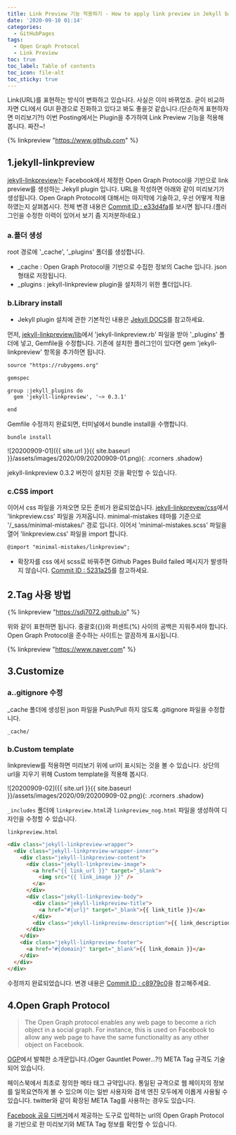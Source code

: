 ```yaml
---
title: Link Preview 기능 적용하기 - How to apply link preview in Jekyll based on Open Graph Protocol
date: '2020-09-10 01:14'
categories:
  - GitHubPages
tags:
  - Open Graph Protocol
  - Link Preview
toc: true
toc_label: Table of contents
toc_icon: file-alt
toc_sticky: true
---
```


Link(URL)를 표현하는 방식이 변화하고 있습니다. 사실은 이미 바뀌었죠. 굳이 비교하자면 CLI에서 GUI 환경으로 진화하고 있다고 봐도 좋을것 같습니다.(단순하게 표현하자면 미리보기?!) 이번 Posting에서는 Plugin을 추가하여 Link Preview 기능을 적용해 봅니다. 짜잔~!

{% linkpreview "https://www.github.com" %}


## 1.jekyll-linkpreview
[jekyll-linkpreview](https://github.com/ysk24ok/jekyll-linkpreview)는 Facebook에서 제정한 Open Graph Protocol을 기반으로 link preview를 생성하는 Jekyll plugin 입니다. URL을 작성하면 아래와 같이 미리보기가 생성됩니다. Open Graph Protocol에 대해서는 마지막에 기술하고, 우선 어떻게 적용 하였는지 살펴봅시다. 전체 변경 내용은 [Commit ID : e33d4fa](https://github.com/sdj7072/sdj7072.github.io/commit/e33d4fac7d41446b4cc7d36965a303e9fbae14e9)를 보시면 됩니다.(플러그인을 수정한 이력이 있어서 보기 좀 지저분하네요.)

### a.폴더 생성
root 경로에 '_cache', '_plugins' 폴더를 생성합니다.
- _cache : Open Graph Protocol을 기반으로 수집한 정보의 Cache 입니다. json 형태로 저장됩니다.
- _plugins : jekyll-linkpreview plugin을 설치하기 위한 폴더입니다.

### b.Library install
* Jekyll plugin 설치에 관한 기본적인 내용은 [Jekyll DOCS](https://jekyllrb-ko.github.io/docs/plugins/installation/)를 참고하세요.

먼저, [jekyll-linkpreview/lib](https://github.com/ysk24ok/jekyll-linkpreview/tree/master/lib)에서 'jekyll-linkpreview.rb' 파일을 받아 '_plugins' 폴더에 넣고, Gemfile을 수정합니다. 기존에 설치한 플러그인이 있다면 gem 'jekyll-linkpreview' 항목을 추가하면 됩니다.

```xml
source "https://rubygems.org"

gemspec

group :jekyll_plugins do
  gem 'jekyll-linkpreview', '~> 0.3.1'

end
```

Gemfile 수정까지 완료되면, 터미널에서 bundle install을 수행합니다.
```sh
bundle install
```

![20200909-01]({{ site.url }}{{ site.baseurl }}/assets/images/2020/09/20200909-01.png){: .rcorners .shadow}

jekyll-linkpreview 0.3.2 버전이 설치된 것을 확인할 수 있습니다.

### c.CSS import
이어서 css 파일을 가져오면 모든 준비가 완료되었습니다.
[jekyll-linkprevew/css](https://github.com/ysk24ok/jekyll-linkpreview/tree/master/assets/css)에서 'linkpreview.css' 파일을 가져옵니다. minimal-mistakes 테마를 기준으로 '/_sass/minimal-mistakes/' 경로 입니다. 이어서 'minimal-mistakes.scss' 파일을 열어 'linkpreview.css' 파일을 import 합니다.

```xml
@import "minimal-mistakes/linkpreview";
```
* 확장자를 css 에서 scss로 바꿔주면 Github Pages Build failed 메시지가 발생하지 않습니다. [Commit ID : 5231a25](https://github.com/sdj7072/sdj7072.github.io/commit/5231a257a181a20f3649fbd5d2d848ab2dc7d781)를 참고하세요.


## 2.Tag 사용 방법

`{`% linkpreview "https://sdj7072.github.io" %`}`

위와 같이 표현하면 됩니다. 중괄호({})와 퍼센트(%) 사이의 공백은 지워주셔야 합니다. Open Graph Protocol을 준수하는 사이트는 깔끔하게 표시됩니다.

{% linkpreview "https://www.naver.com" %}


## 3.Customize
### a..gitignore 수정
_cache 폴더에 생성된 json 파일을 Push/Pull 하지 않도록 .gitignore 파일을 수정합니다.
```
_cache/
```

### b.Custom template
linkpreview를 적용하면 미리보기 위에 url이 표시되는 것을 볼 수 있습니다. 상단의 url을 지우기 위해 Custom template을 적용해 봅시다.

![20200909-02]({{ site.url }}{{ site.baseurl }}/assets/images/2020/09/20200909-02.png){: .rcorners .shadow}

`_includes` 폴더에 `linkpreview.html`과 `linkpreview_nog.html` 파일을 생성하여 디자인을 수정할 수 있습니다.

`linkpreview.html`
```html
<div class="jekyll-linkpreview-wrapper">
  <div class="jekyll-linkpreview-wrapper-inner">
    <div class="jekyll-linkpreview-content">
      <div class="jekyll-linkpreview-image">
        <a href="{{ link_url }}" target="_blank">
          <img src="{{ link_image }}" />
        </a>
      </div>
      <div class="jekyll-linkpreview-body">
        <div class="jekyll-linkpreview-title">
          <a href="#{url}" target="_blank">{{ link_title }}</a>
        </div>
        <div class="jekyll-linkpreview-description">{{ link_description }}</div>
      </div>
    </div>
    <div class="jekyll-linkpreview-footer">
      <a href="#{domain}" target="_blank">{{ link_domain }}</a>
    </div>
  </div>
</div>
```

수정까지 완료되었습니다. 변경 내용은 [Commit ID : c8979c0](https://github.com/sdj7072/sdj7072.github.io/commit/c8979c0e98269ccc65fbbe5586141a1ebaffd6a2)을 참고해주세요.


## 4.Open Graph Protocol
>The Open Graph protocol enables any web page to become a rich object in a social graph. For instance, this is used on Facebook to allow any web page to have the same functionality as any other object on Facebook.

[OGP](https://ogp.me)에서 발췌한 소개문입니다.(Oger Gauntlet Power...?!) META Tag 규격도 기술되어 있습니다.

페이스북에서 최초로 정의한 메타 태그 규약입니다. 통일된 규격으로 웹 페이지의 정보를 일목요연하게 볼 수 있으며 이는 일반 사용자와 검색 엔진 모두에게 이롭게 사용될 수 있습니다. twitter와 같이 확장된 META Tag를 사용하는 경우도 있습니다.

[Facebook 공유 디버거](https://developers.facebook.com/tools/debug/)에서 제공하는 도구로 입력하는 url의 Open Graph Protocol을 기반으로 한 미리보기와 META Tag 정보를 확인할 수 있습니다.
